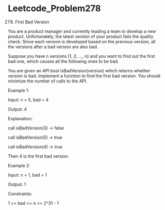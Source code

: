 # Leetcode_Problem278




278. First Bad Version





You are a product manager and currently leading a team to develop a new product. Unfortunately, the latest version of your product fails the quality check. Since each version is developed based on the previous version, all the versions after a bad version are also bad.





Suppose you have n versions [1, 2, ..., n] and you want to find out the first bad one, which causes all the following ones to be bad.





You are given an API bool isBadVersion(version) which returns whether version is bad. Implement a function to find the first bad version. You should minimize the number of calls to the API.

 

Example 1:




Input: n = 5, bad = 4






Output: 4





Explanation:





call isBadVersion(3) -> false





call isBadVersion(5) -> true





call isBadVersion(4) -> true





Then 4 is the first bad version.





Example 2:





Input: n = 1, bad = 1




Output: 1
 



Constraints:





1 <= bad <= n <= 2^31 - 1
